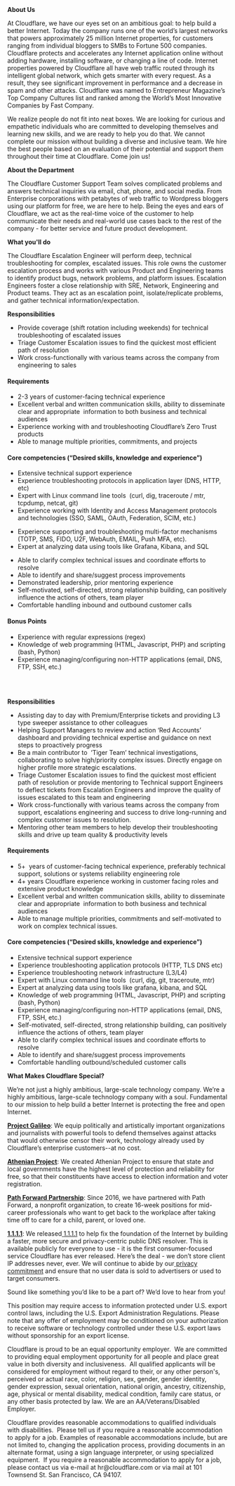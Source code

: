 <div class="content-intro">
	<div><strong>About Us</strong></div>
	<div>
		<p><span style="font-weight: 400;">At Cloudflare, we have our eyes set on an ambitious goal: to help build a better Internet. Today the company runs one of the world’s largest networks that powers approximately 25 million Internet properties, for customers ranging from individual bloggers to SMBs to Fortune 500 companies. Cloudflare protects and accelerates any Internet application online without adding hardware, installing software, or changing a line of code. Internet properties powered by Cloudflare all have web traffic routed through its intelligent global network, which gets smarter with every request. As a result, they see significant improvement in performance and a decrease in spam and other attacks. Cloudflare was named to Entrepreneur Magazine’s Top Company Cultures list and ranked among the World’s Most Innovative Companies by Fast Company.</span><span style="font-weight: 400;">&nbsp;</span></p>
		<p><span style="font-weight: 400;">We realize people do not fit into neat boxes. We are looking for curious and empathetic individuals who are committed to developing themselves and learning new skills, and we are ready to help you do that. We cannot complete our mission without building a diverse and inclusive team. We hire the best people based on an evaluation of their potential and support them throughout their time at Cloudflare. Come join us!&nbsp;</span></p>
	</div>
</div>
<p><strong>About the Department</strong></p>
<p><span style="font-weight: 400;">The Cloudflare Customer Support Team solves complicated problems and answers technical inquiries via email, chat, phone, and social media. From Enterprise corporations with petabytes of web traffic to Wordpress bloggers using our platform for free, we are here to help. Being the eyes and ears of Cloudflare, we act as the real-time voice of the customer to help communicate their needs and real-world use cases back to the rest of the company - for better service and future product development.</span></p>
<p><strong>What you'll do&nbsp;</strong></p>
<p><span style="font-weight: 400;">The Cloudflare Escalation Engineer will perform deep, technical troubleshooting for complex, escalated issues. This role owns the customer escalation process and works with various Product and Engineering teams to identify product bugs, network problems, and platform issues. Escalation Engineers foster a close relationship with SRE, Network, Engineering and Product teams. They act as an escalation point, isolate/replicate problems, and gather technical information/expectation.</span></p>
<p><strong>Responsibilities</strong></p>
<ul>
	<li style="font-weight: 400;"><span style="font-weight: 400;">Provide coverage (shift rotation including weekends) for technical troubleshooting of escalated issues&nbsp;</span></li>
	<li style="font-weight: 400;"><span style="font-weight: 400;">Triage Customer Escalation issues to find the quickest most efficient path of resolution</span></li>
	<li style="font-weight: 400;"><span style="font-weight: 400;">Work cross-functionally with various teams across the company from engineering to sales</span></li>
</ul>
<h4><strong>Requirements</strong></h4>
<ul>
	<li style="font-weight: 400;"><span style="font-weight: 400;">2-3 years of customer-facing technical experience</span></li>
	<li style="font-weight: 400;"><span style="font-weight: 400;">Excellent verbal and written communication skills, ability to disseminate clear and appropriate&nbsp; information to both business and technical audiences</span></li>
	<li style="font-weight: 400;"><span style="font-weight: 400;">Experience working with and troubleshooting Cloudflare’s Zero Trust products</span></li>
	<li style="font-weight: 400;"><span style="font-weight: 400;">Able to manage multiple priorities, commitments, and projects</span></li>
</ul>
<h4><strong>Core competencies (“Desired skills, knowledge and experience”)</strong></h4>
<ul>
	<li style="font-weight: 400;"><span style="font-weight: 400;">Extensive technical support experience</span></li>
	<li style="font-weight: 400;"><span style="font-weight: 400;">Experience troubleshooting protocols in application layer (DNS, HTTP, etc)</span></li>
	<li style="font-weight: 400;"><span style="font-weight: 400;">Expert with Linux command line tools&nbsp; (curl, dig, traceroute / mtr, tcpdump, netcat, git)</span></li>
	<li style="font-weight: 400;"><span style="font-weight: 400;">Experience working with Identity and Access Management protocols and technologies (SSO, SAML, OAuth, Federation, SCIM, etc.)</span></li>
</ul>
<ul>
	<li style="font-weight: 400;"><span style="font-weight: 400;">Experience supporting and troubleshooting multi-factor mechanisms (TOTP, SMS, FIDO, U2F, WebAuth, EMAIL, Push MFA, etc).</span></li>
	<li style="font-weight: 400;"><span style="font-weight: 400;">Expert at analyzing data using tools like Grafana, Kibana, and SQL</span></li>
</ul>
<ul>
	<li style="font-weight: 400;"><span style="font-weight: 400;">Able to clarify complex technical issues and coordinate efforts to resolve</span></li>
	<li style="font-weight: 400;"><span style="font-weight: 400;">Able to identify and share/suggest process improvements&nbsp;</span></li>
	<li style="font-weight: 400;"><span style="font-weight: 400;">Demonstrated leadership, prior mentoring experience</span></li>
	<li style="font-weight: 400;"><span style="font-weight: 400;">Self-motivated, self-directed, strong relationship building, can positively influence the actions of others, team player</span></li>
	<li style="font-weight: 400;"><span style="font-weight: 400;">Comfortable handling inbound and outbound customer calls</span></li>
</ul>
<h4><strong>Bonus Points</strong></h4>
<ul>
	<li style="font-weight: 400;"><span style="font-weight: 400;">Experience with regular expressions (regex)</span></li>
	<li style="font-weight: 400;"><span style="font-weight: 400;">Knowledge of web programming (HTML, Javascript, PHP) and scripting (bash, Python)</span></li>
	<li style="font-weight: 400;"><span style="font-weight: 400;">Experience managing/configuring non-HTTP applications (email, DNS, FTP, SSH, etc.)</span></li>
</ul>
<p><br><br></p>
<p><strong>Responsibilities</strong></p>
<ul>
	<li style="font-weight: 400;"><span style="font-weight: 400;">Assisting day to day with Premium/Enterprise tickets and providing L3 type sweeper assistance to other colleagues</span></li>
	<li style="font-weight: 400;"><span style="font-weight: 400;">Helping Support Managers to review and action ‘Red Accounts’ dashboard and providing technical expertise and guidance on next steps to proactively progress&nbsp;</span></li>
	<li style="font-weight: 400;"><span style="font-weight: 400;">Be a main contributor to&nbsp; ‘Tiger Team’ technical investigations, collaborating to solve high/priority complex issues. Directly engage on higher profile more strategic escalations.</span></li>
	<li style="font-weight: 400;"><span style="font-weight: 400;">Triage Customer Escalation issues to find the quickest most efficient path of resolution or provide mentoring to Technical support Engineers to deflect tickets from Escalation Engineers and improve the quality of issues escalated to this team and engineering</span></li>
	<li style="font-weight: 400;"><span style="font-weight: 400;">Work cross-functionally with various teams across the company from support, escalations engineering and success to drive long-running and complex customer issues to resolution.</span></li>
	<li style="font-weight: 400;"><span style="font-weight: 400;">Mentoring other team members to help develop their troubleshooting skills and drive up team quality &amp; productivity levels</span></li>
</ul>
<h4><strong>Requirements</strong></h4>
<ul>
	<li style="font-weight: 400;"><span style="font-weight: 400;">5+&nbsp; years of customer-facing technical experience, preferably technical support, solutions or systems reliability engineering role</span></li>
	<li style="font-weight: 400;"><span style="font-weight: 400;">4+ years Cloudflare experience working in customer facing roles and extensive product knowledge</span></li>
	<li style="font-weight: 400;"><span style="font-weight: 400;">Excellent verbal and written communication skills, ability to disseminate clear and appropriate&nbsp; information to both business and technical audiences</span></li>
	<li style="font-weight: 400;"><span style="font-weight: 400;">Able to manage multiple priorities, commitments and self-motivated to work on complex technical issues.</span></li>
</ul>
<h4><strong>Core competencies (“Desired skills, knowledge and experience”)</strong></h4>
<ul>
	<li style="font-weight: 400;"><span style="font-weight: 400;">Extensive technical support experience</span></li>
	<li style="font-weight: 400;"><span style="font-weight: 400;">Experience troubleshooting application protocols (HTTP, TLS DNS etc)</span></li>
	<li style="font-weight: 400;"><span style="font-weight: 400;">Experience troubleshooting network infrastructure (L3/L4)</span></li>
	<li style="font-weight: 400;"><span style="font-weight: 400;">Expert with Linux command line tools&nbsp; (curl, dig, git, traceroute, mtr)</span></li>
	<li style="font-weight: 400;"><span style="font-weight: 400;">Expert at analyzing data using tools like grafana, kibana, and SQL</span></li>
	<li style="font-weight: 400;"><span style="font-weight: 400;">Knowledge of web programming (HTML, Javascript, PHP) and scripting (bash, Python)</span></li>
	<li style="font-weight: 400;"><span style="font-weight: 400;">Experience managing/configuring non-HTTP applications (email, DNS, FTP, SSH, etc.)</span></li>
	<li style="font-weight: 400;"><span style="font-weight: 400;">Self-motivated, self-directed, strong relationship building, can positively influence the actions of others, team player</span></li>
	<li style="font-weight: 400;"><span style="font-weight: 400;">Able to clarify complex technical issues and coordinate efforts to resolve</span></li>
	<li style="font-weight: 400;"><span style="font-weight: 400;">Able to identify and share/suggest process improvements&nbsp;</span></li>
	<li style="font-weight: 400;"><span style="font-weight: 400;">Comfortable handling outbound/scheduled customer calls</span></li>
</ul>
<div class="content-conclusion">
	<p><strong>What Makes Cloudflare Special?</strong></p>
	<p><span style="font-weight: 400;">We’re not just a highly ambitious, large-scale technology company. We’re a highly ambitious, large-scale technology company with a soul. Fundamental to our mission to help build a better Internet is protecting the free and open Internet.</span></p>
	<p><a href="https://blog.cloudflare.com/protecting-free-expression-online/"><strong>Project Galileo</strong></a><span style="font-weight: 400;">: We equip politically and artistically important organizations and journalists with powerful tools to defend themselves against attacks that would otherwise censor their work, technology already used by Cloudflare’s enterprise customers--at no cost.</span></p>
	<p><strong><a href="https://www.cloudflare.com/athenian/">Athenian Project</a></strong><span style="font-weight: 400;">: We created Athenian Project to ensure that state and local governments have the highest level of protection and reliability for free, so that their constituents have access to election information and voter registration.</span></p>
	<p><a href="https://blog.cloudflare.com/tag/path-forward/"><strong>Path Forward Partnership</strong></a><span style="font-weight: 400;">: Since 2016, we have partnered with Path Forward, a nonprofit organization, to create 16-week positions for mid-career professionals who want to get back to the workplace after taking time off to care for a child, parent, or loved one.</span></p>
	<p><a href="https://1.1.1.1/"><strong>1.1.1.1</strong></a><span style="font-weight: 400;">: We released</span><a href="https://1.1.1.1/"> <span style="font-weight: 400;">1.1.1.1</span></a><span style="font-weight: 400;"> to help fix the foundation of the Internet by building a faster, more secure and privacy-centric public DNS resolver. This is available publicly for everyone to use - it is the first consumer-focused service Cloudflare has ever released. Here’s the deal - we don’t store client IP addresses never, ever. We will continue to abide by our</span><a href="https://developers.cloudflare.com/1.1.1.1/privacy/public-dns-resolver"> privacy commitment</a><span style="font-weight: 400;"> and ensure that no user data is sold to advertisers or used to target consumers.</span></p>
	<p><span style="font-weight: 400;">Sound like something you’d like to be a part of? We’d love to hear from you!</span></p>
	<p><span style="font-weight: 400;">This position may require access to information protected under U.S. export control laws, including the U.S. Export Administration Regulations. Please note that any offer of employment may be conditioned on your authorization to receive software or technology controlled under these U.S. export laws without sponsorship for an export license.</span></p>
	<p><span style="font-weight: 400;">Cloudflare is proud to be an equal opportunity employer. &nbsp;We are committed to providing equal employment opportunity for all people and place great value in both diversity and inclusiveness. &nbsp;All qualified applicants will be considered for employment without regard to their, or any other person's, perceived or actual</span> <span style="font-weight: 400;">race, color, religion, sex, gender, gender identity, gender expression, sexual orientation, national origin, ancestry, citizenship, age, physical or mental disability, medical condition, family care status, or any other basis protected by law. </span><span style="font-weight: 400;">We are an AA/Veterans/Disabled Employer.</span></p>
	<p><span style="font-weight: 400;">Cloudflare provides reasonable accommodations to qualified individuals with disabilities. &nbsp;Please tell us if you require a reasonable accommodation to apply for a job. Examples of reasonable accommodations include, but are not limited to, changing the application process, providing documents in an alternate format, using a sign language interpreter, or using specialized equipment. &nbsp;If you require a reasonable accommodation to apply for a job, please contact us via e-mail at </span><span style="font-weight: 400;">hr@cloudflare.com</span><span style="font-weight: 400;"> or via mail at 101 Townsend St. San Francisco, CA 94107.</span></p>
</div>